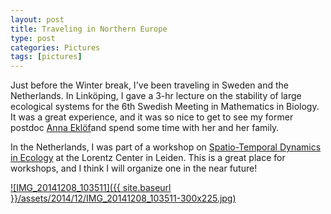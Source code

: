 ```yaml
---
layout: post
title: Traveling in Northern Europe
type: post
categories: Pictures
tags: [pictures]
---
```


Just before the Winter break, I've been traveling in Sweden and the Netherlands. In Linköping, I gave a 3-hr lecture on the stability of large ecological systems for the 6th Swedish Meeting in Mathematics in Biology. It was a great experience, and it was so nice to get to see my former postdoc [Anna Eklöf](https://annaeklof.wordpress.com/)and spend some time with her and her family.

In the Netherlands, I was part of a workshop on [Spatio-Temporal Dynamics in Ecology](http://www.lorentzcenter.nl/lc/web/2014/663/info.php3?wsid=663&venue=Oort) at the Lorentz Center in Leiden. This is a great place for workshops, and I think I will organize one in the near future!

[![IMG_20141208_103511]({{ site.baseurl }}/assets/2014/12/IMG_20141208_103511-300x225.jpg)](http://allesinalab.uchicago.edu/wp-content/uploads/2014/12/IMG_20141208_103511.jpg)

